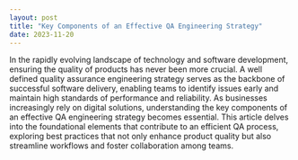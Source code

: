 ```yaml
---
layout: post
title: "Key Components of an Effective QA Engineering Strategy"
date: 2023-11-20
---
```


In the rapidly evolving landscape of technology and software development, ensuring the quality of products has never been more crucial. A well defined quality assurance engineering strategy serves as the backbone of successful software delivery, enabling teams to identify issues early and maintain high standards of performance and reliability. As businesses increasingly rely on digital solutions, understanding the key components of an effective QA engineering strategy becomes essential. This article delves into the foundational elements that contribute to an efficient QA process, exploring best practices that not only enhance product quality but also streamline workflows and foster collaboration among teams.
